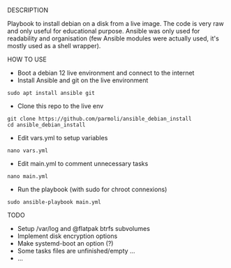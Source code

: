DESCRIPTION

Playbook to install debian on a disk from a live image. The code is very raw and only useful for educational purpose. Ansible was only used for readability and organisation (few Ansible modules were actually used, it's mostly used as a shell wrapper).

HOW TO USE

- Boot a debian 12 live environment and connect to the internet
- Install Ansible and git on the live environment
```
sudo apt install ansible git
```
- Clone this repo to the live env
```
git clone https://github.com/parmoli/ansible_debian_install
cd ansible_debian_install
```
- Edit vars.yml to setup variables
```
nano vars.yml
```
- Edit main.yml to comment unnecessary tasks
```
nano main.yml
```  
- Run the playbook (with sudo for chroot connexions)
```
sudo ansible-playbook main.yml
```

TODO

- Setup /var/log and @flatpak btrfs subvolumes
- Implement disk encryption options
- Make systemd-boot an option (?)
- Some tasks files are unfinished/empty ...
- ...
